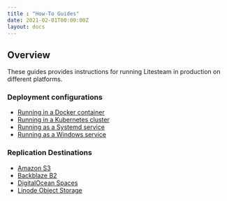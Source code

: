 ```yaml
---
title : "How-To Guides"
date: 2021-02-01T00:00:00Z
layout: docs
---
```


## Overview

These guides provides instructions for running Litesteam in production on
different platforms.


### Deployment configurations

- [Running in a Docker container](/guides/docker)
- [Running in a Kubernetes cluster](/guides/kubernetes)
- [Running as a Systemd service](/guides/systemd)
- [Running as a Windows service](/guides/windows)


### Replication Destinations

- [Amazon S3](/guides/s3)
- [Backblaze B2](/guides/backblaze)
- [DigitalOcean Spaces](/guides/digitalocean)
- [Linode Object Storage](/guides/linode)


